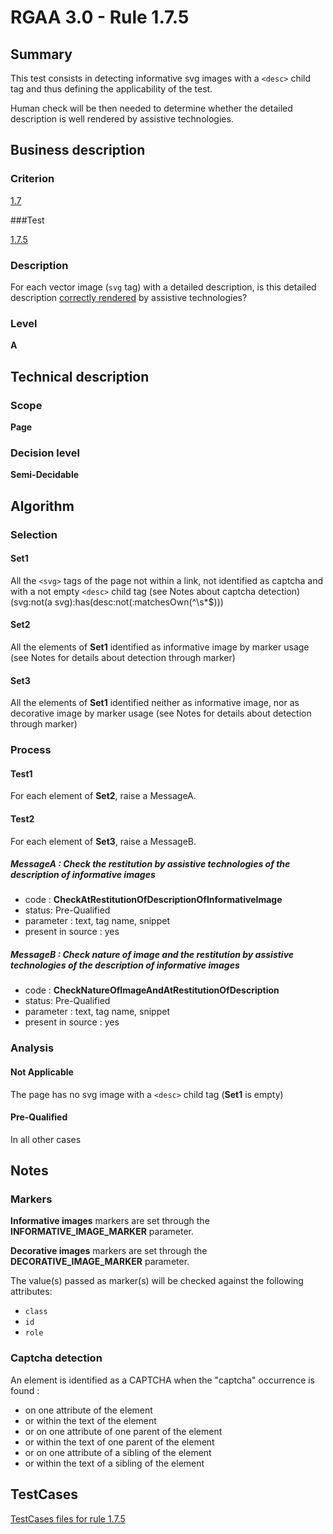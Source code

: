 # RGAA 3.0 -  Rule 1.7.5

## Summary

This test consists in detecting informative svg images with a `<desc>` child tag and thus defining the applicability of the test.

Human check will be then needed to determine whether the detailed description is well rendered by assistive technologies.

## Business description

### Criterion

[1.7](http://asqatasun.github.io/RGAA--3.0--EN/RGAA3.0_Criteria_English_version_v1.html#crit-1-7)

###Test

[1.7.5](http://asqatasun.github.io/RGAA--3.0--EN/RGAA3.0_Criteria_English_version_v1.html#test-1-7-5)

### Description
For each vector image (<code>svg</code>
    tag) with a detailed description, is this detailed
    description <a href="http://asqatasun.github.io/RGAA--3.0--EN/RGAA3.0_Glossary_English_version_v1.html#mCorrectlyRendered">correctly rendered</a> by assistive
    technologies? 


### Level

**A**

## Technical description

### Scope

**Page**

### Decision level

**Semi-Decidable**

## Algorithm

### Selection

#### Set1

All the `<svg>` tags of the page not within a link, not identified as captcha and with a not empty `<desc>` child tag (see Notes about captcha detection) (svg:not(a svg):has(desc:not(:matchesOwn(^\\s*$)))

#### Set2

All the elements of **Set1** identified as informative image by marker usage (see Notes for details about detection through marker)

#### Set3

All the elements of **Set1** identified neither as informative image, nor as decorative image by marker usage (see Notes for details about detection through marker)

### Process

#### Test1

For each element of **Set2**, raise a MessageA.

#### Test2

For each element of **Set3**, raise a MessageB.

##### MessageA : Check the restitution by assistive technologies of the description of informative images

-    code : **CheckAtRestitutionOfDescriptionOfInformativeImage** 
-    status: Pre-Qualified
-    parameter : text, tag name, snippet
-    present in source : yes

##### MessageB : Check nature of image and the restitution by assistive technologies of the description of informative images

-    code : **CheckNatureOfImageAndAtRestitutionOfDescription** 
-    status: Pre-Qualified
-    parameter : text, tag name, snippet
-    present in source : yes

### Analysis

#### Not Applicable 

The page has no svg image with a `<desc>` child tag (**Set1** is empty)

#### Pre-Qualified

In all other cases

## Notes

### Markers 

**Informative images** markers are set through the **INFORMATIVE_IMAGE_MARKER** parameter.

**Decorative images** markers are set through the **DECORATIVE_IMAGE_MARKER** parameter.

The value(s) passed as marker(s) will be checked against the following attributes:

- `class`
- `id`
- `role`

### Captcha detection

An element is identified as a CAPTCHA when the "captcha" occurrence is found :

- on one attribute of the element
- or within the text of the element
- or on one attribute of one parent of the element
- or within the text of one parent of the element
- or on one attribute of a sibling of the element
- or within the text of a sibling of the element



##  TestCases 

[TestCases files for rule 1.7.5](https://gitlab.com/asqatasun/Asqatasun/-/tree/master/rules/rules-rgaa3.0/src/test/resources/testcases/rgaa30/Rgaa30Rule010705/) 



